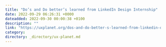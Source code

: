 ```yaml
---
title: "Do’s and Do better’s learned from LinkedIn Design Internship"
date: 2022-09-29 06:26:31 +0000
dateadded: 2022-09-30 00:00:38 +0100
description: ""
link: "https://uxplanet.org/dos-and-do-better-s-learned-from-linkedin-design-internship-75bc650faa88?source=rss----819cc2aaeee0---4"
category:
directory: _directory/ux-planet.md
---
```

